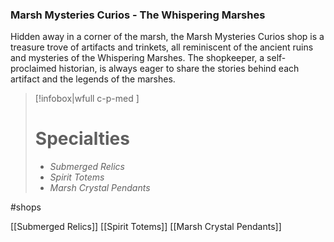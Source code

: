 ### Marsh Mysteries Curios - The Whispering Marshes

Hidden away in a corner of the marsh, the Marsh Mysteries Curios shop is a treasure trove of artifacts and trinkets, all reminiscent of the ancient ruins and mysteries of the Whispering Marshes. The shopkeeper, a self-proclaimed historian, is always eager to share the stories behind each artifact and the legends of the marshes.

> [!infobox|wfull  c-p-med ]
>   # Specialties
>   - *Submerged Relics*
>   - *Spirit Totems*
>   - *Marsh Crystal Pendants*

#shops

[[Submerged Relics]]
[[Spirit Totems]]
[[Marsh Crystal Pendants]]